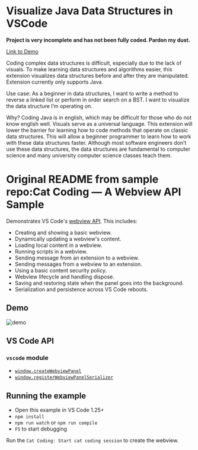 # Visualize Java Data Structures in VSCode

**Project is very incomplete and has not been fully coded. Pardon my dust.**

[Link to Demo](https://youtu.be/eI3o2CyS2ug)


Coding complex data structures is difficult, especially due to the lack of visuals. To make learning data structures and algorithms easier, this extension visualizes data structures before and after they are manipulated. Extension currently only supports Java.

Use case: As a beginner in data structures, I want to write a method to reverse a linked list or perform in order search on a BST. I want to visualize the data structure I’m operating on.

Why? Coding Java is in english, which may be difficult for those who do not know english well. Visuals serve as a universal language. This extension will lower the barrier for learning how to code methods that operate on classic data structures. This will allow a beginner programmer to learn how to work with these data structures faster. Although most software engineers don’t use these data structures, the data structures are fundamental to computer science and many university computer science classes teach them.


# Original README from sample repo:Cat Coding — A Webview API Sample

Demonstrates VS Code's [webview API](https://code.visualstudio.com/api/extension-guides/webview). This includes:

- Creating and showing a basic webview.
- Dynamically updating a webview's content.
- Loading local content in a webview.
- Running scripts in a webview.
- Sending message from an extension to a webview.
- Sending messages from a webview to an extension.
- Using a basic content security policy.
- Webview lifecycle and handling dispose.
- Saving and restoring state when the panel goes into the background.
- Serialization and persistence across VS Code reboots.

## Demo

![demo](demo.gif)

## VS Code API

### `vscode` module

- [`window.createWebviewPanel`](https://code.visualstudio.com/api/references/vscode-api#window.createWebviewPanel)
- [`window.registerWebviewPanelSerializer`](https://code.visualstudio.com/api/references/vscode-api#window.registerWebviewPanelSerializer)

## Running the example

- Open this example in VS Code 1.25+
- `npm install`
- `npm run watch` or `npm run compile`
- `F5` to start debugging

Run the `Cat Coding: Start cat coding session` to create the webview.
